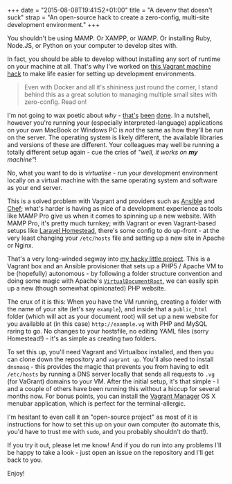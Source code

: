 +++
date = "2015-08-08T19:41:52+01:00"
title = "A devenv that doesn't suck"
strap = "An open-source hack to create a zero-config, multi-site development environment."
+++


You shouldn't be using MAMP. Or XAMPP, or WAMP. Or installing Ruby, Node.JS, or Python on your computer to develop sites with.

In fact, you should be able to develop without installing any sort of runtime on your machine at all. That's why I've worked on [this Vagrant machine hack](https://github.com/kieranajp/ansible) to make life easier for setting up development environments.

> Even with Docker and all it's shininess just round the corner, I stand behind this as a great solution to managing multiple small sites with zero-config. Read on!

I'm not going to wax poetic about _why_ - [that's]() [been]() [done](). In a nutshell, however you're running your (especially interpreted-language) applications on your own MacBook or Windows PC is _not_ the same as how they'll be run on the server. The operating system is likely different, the available libraries and versions of these are different. Your colleagues may well be running a totally different setup again - cue the cries of _"well, it works on **my** machine"_!

No, what you want to do is _virtualise_ - run your development environment locally on a virtual machine with the same operating system and software as your end server.

This is a solved problem with Vagrant and providers such as [Ansible]() and [Chef](); what's harder is having as nice of a development experience as tools like MAMP Pro give us when it comes to spinning up a new website. With MAMP Pro, it's pretty much turnkey; with Vagrant or even Vagrant-based setups like [Laravel Homestead](), there's some config to do up-front - at the very least changing your `/etc/hosts` file and setting up a new site in Apache or Nginx.

That's a very long-winded segway into [my hacky little project](https://github.com/kieranajp/ansible). This is a Vagrant box and an Ansible provisioner that sets up a PHP5 / Apache VM to be (hopefully) autonomous - by following a folder structure convention and doing some magic with Apache's [`VirtualDocumentRoot`](), we can easily spin up a new (though somewhat opinionated) PHP website.

The crux of it is this: When you have the VM running, creating a folder with the name of your site (let's say `example`), and inside that a `public_html` folder (which will act as your document root) will set up a new website for you available at (in this case) `http://example.vg` with PHP and MySQL raring to go. No changes to your hostsfile, no editing YAML files (sorry Homestead!) - it's as simple as creating two folders.

To set this up, you'll need Vagrant and Virtualbox installed, and then you can clone down the repository and `vagrant up`. You'll also need to install `dnsmasq` - this provides the magic that prevents you from having to edit `/etc/hosts` by running a DNS server locally that sends all requests to `.vg` (for VaGrant) domains to your VM. After the initial setup, it's that simple - I and a couple of others have been running this without a hiccup for several months now. For bonus points, you can install the [Vagrant Manager](http://vagrantmanager.com) OS X menubar application, which is perfect for the terminal-allergic.

I'm hesitant to even call it an "open-source project" as most of it is instructions for how to set this up on your own computer (to automate this, you'd have to trust me with `sudo`, and you probably shouldn't do that!).

If you try it out, please let me know! And if you do run into any problems I'll be happy to take a look - just open an issue on the repository and I'll get back to you.

Enjoy!
